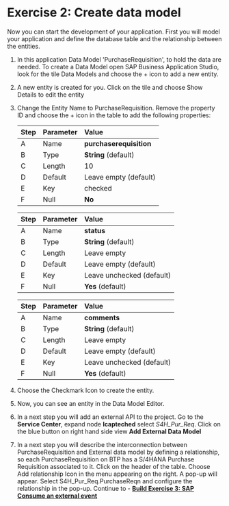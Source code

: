 # Exercise 2: Create data model

Now you can start the development of your application. First you will model your application and define the database table and the relationship between the entities.

1. In this application Data Model 'PurchaseRequisition', to hold the data are needed. To create a Data Model open SAP Business Application Studio, look for the tile Data Models and choose the + icon to add a new entity.








2. A new entity is created for you. Click on the tile and choose Show Details to edit the entity
3. Change the Entity Name to PurchaseRequisition. Remove the property ID and choose the + icon in the table to add the following properties:

    | Step | Parameter | Value |
    |:-----|:----------|:------|
    | A | Name | **purchaserequisition** |
    | B | Type | **String** (default) |
    | C | Length | 10 |
    | D | Default | Leave empty (default) |
    | E | Key | checked |
    | F | Null | **No**  |

    | Step | Parameter | Value |
    |:-----|:----------|:------|
    | A | Name | **status** |
    | B | Type | **String** (default) |
    | C | Length | Leave empty |
    | D | Default | Leave empty (default) |
    | E | Key | Leave unchecked (default) |
    | F | Null | **Yes** (default) |
   
    | Step | Parameter | Value |
    |:-----|:----------|:------|
    | A | Name | **comments** |
    | B | Type | **String** (default) |
    | C | Length | Leave empty |
    | D | Default | Leave empty (default) |
    | E | Key | Leave unchecked (default) |
    | F | Null | **Yes** (default) |
   
4. Choose the Checkmark Icon to create the entity.
5. Now, you can see an entity in the Data Model Editor.
6. In a next step you will add an external API to the project. Go to the **Service Center**, expand node **lcapteched** select *S4H_Pur_Req*. Click on the blue button on right hand side view **Add External Data Model**
7. In a next step you will describe the interconnection between PurchaseRequisition and External data model by defining a relationship, so each PurchaseRequisition on BTP has a S/4HANA Purchase Requisition associated to it. Click on the header of the table. Choose Add relationship Icon in the menu appearing on the right. A pop-up will appear. Select S4H_Pur_Req.PurchaseReqn and configure the relationship in the pop-up.
Continue to - **[Build Exercise 3: SAP Consume an external event](../../../buildcode/exercises/ex3/README.md)**


